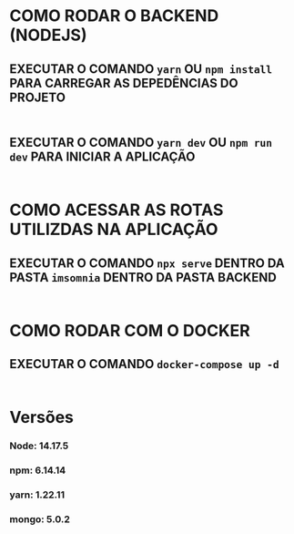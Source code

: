 # COMO RODAR O BACKEND (NODEJS)

## EXECUTAR O COMANDO `yarn` OU `npm install` PARA CARREGAR AS DEPEDÊNCIAS DO PROJETO <br /><br />

## EXECUTAR O COMANDO `yarn dev` OU `npm run dev` PARA INICIAR A APLICAÇÃO <br /><br />


# COMO ACESSAR AS ROTAS UTILIZDAS NA APLICAÇÃO
## EXECUTAR O COMANDO `npx serve` DENTRO DA PASTA `imsomnia` DENTRO DA PASTA BACKEND <br /><br />

# COMO RODAR COM O DOCKER
## EXECUTAR O COMANDO `docker-compose up -d` <br /><br />


# Versões
### Node: 14.17.5
### npm: 6.14.14
### yarn: 1.22.11
### mongo: 5.0.2
